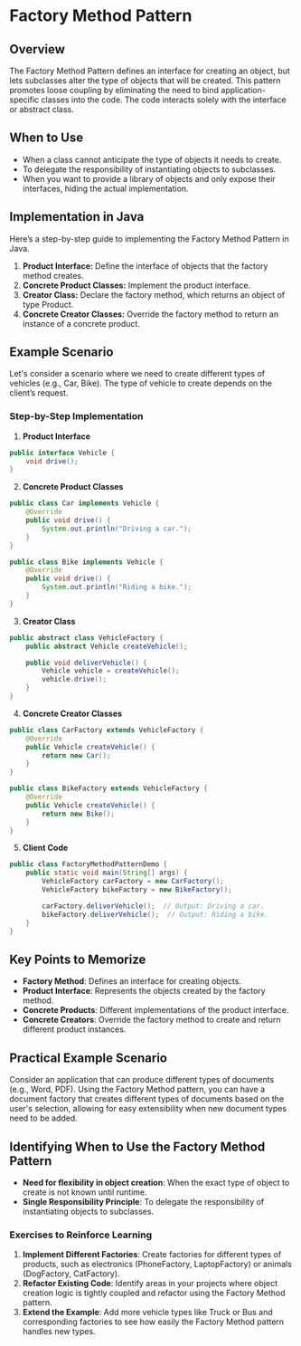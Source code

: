 # Factory Method Pattern

## Overview

The Factory Method Pattern defines an interface for creating an object, but lets subclasses alter the type of objects that will be created. This pattern promotes loose coupling by eliminating the need to bind application-specific classes into the code. The code interacts solely with the interface or abstract class.

## When to Use

- When a class cannot anticipate the type of objects it needs to create.
- To delegate the responsibility of instantiating objects to subclasses.
- When you want to provide a library of objects and only expose their interfaces, hiding the actual implementation.

## Implementation in Java

Here’s a step-by-step guide to implementing the Factory Method Pattern in Java.

1. **Product Interface:** Define the interface of objects that the factory method creates.
2. **Concrete Product Classes:** Implement the product interface.
3. **Creator Class:** Declare the factory method, which returns an object of type Product.
4. **Concrete Creator Classes:** Override the factory method to return an instance of a concrete product.

## Example Scenario

Let's consider a scenario where we need to create different types of vehicles (e.g., Car, Bike). The type of vehicle to create depends on the client’s request.

### Step-by-Step Implementation

1. **Product Interface**

```java
public interface Vehicle {
    void drive();
}
```

2. **Concrete Product Classes**

```java
public class Car implements Vehicle {
    @Override
    public void drive() {
        System.out.println("Driving a car.");
    }
}

public class Bike implements Vehicle {
    @Override
    public void drive() {
        System.out.println("Riding a bike.");
    }
}
```

3. **Creator Class**

```java
public abstract class VehicleFactory {
    public abstract Vehicle createVehicle();

    public void deliverVehicle() {
        Vehicle vehicle = createVehicle();
        vehicle.drive();
    }
}
```

4. **Concrete Creator Classes**

```java
public class CarFactory extends VehicleFactory {
    @Override
    public Vehicle createVehicle() {
        return new Car();
    }
}

public class BikeFactory extends VehicleFactory {
    @Override
    public Vehicle createVehicle() {
        return new Bike();
    }
}
```

5. **Client Code**

```java
public class FactoryMethodPatternDemo {
    public static void main(String[] args) {
        VehicleFactory carFactory = new CarFactory();
        VehicleFactory bikeFactory = new BikeFactory();

        carFactory.deliverVehicle();  // Output: Driving a car.
        bikeFactory.deliverVehicle();  // Output: Riding a bike.
    }
}
```

## Key Points to Memorize

- **Factory Method**: Defines an interface for creating objects.
- **Product Interface**: Represents the objects created by the factory method.
- **Concrete Products**: Different implementations of the product interface.
- **Concrete Creators**: Override the factory method to create and return different product instances.

## Practical Example Scenario

Consider an application that can produce different types of documents (e.g., Word, PDF). Using the Factory Method pattern, you can have a document factory that creates different types of documents based on the user's selection, allowing for easy extensibility when new document types need to be added.

## Identifying When to Use the Factory Method Pattern

- **Need for flexibility in object creation**: When the exact type of object to create is not known until runtime.
- **Single Responsibility Principle**: To delegate the responsibility of instantiating objects to subclasses.

### Exercises to Reinforce Learning

1. **Implement Different Factories**: Create factories for different types of products, such as electronics (PhoneFactory, LaptopFactory) or animals (DogFactory, CatFactory).
2. **Refactor Existing Code**: Identify areas in your projects where object creation logic is tightly coupled and refactor using the Factory Method pattern.
3. **Extend the Example**: Add more vehicle types like Truck or Bus and corresponding factories to see how easily the Factory Method pattern handles new types.
